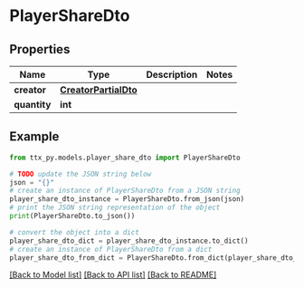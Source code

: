 # PlayerShareDto


## Properties

Name | Type | Description | Notes
------------ | ------------- | ------------- | -------------
**creator** | [**CreatorPartialDto**](CreatorPartialDto.md) |  | 
**quantity** | **int** |  | 

## Example

```python
from ttx_py.models.player_share_dto import PlayerShareDto

# TODO update the JSON string below
json = "{}"
# create an instance of PlayerShareDto from a JSON string
player_share_dto_instance = PlayerShareDto.from_json(json)
# print the JSON string representation of the object
print(PlayerShareDto.to_json())

# convert the object into a dict
player_share_dto_dict = player_share_dto_instance.to_dict()
# create an instance of PlayerShareDto from a dict
player_share_dto_from_dict = PlayerShareDto.from_dict(player_share_dto_dict)
```
[[Back to Model list]](../README.md#documentation-for-models) [[Back to API list]](../README.md#documentation-for-api-endpoints) [[Back to README]](../README.md)


